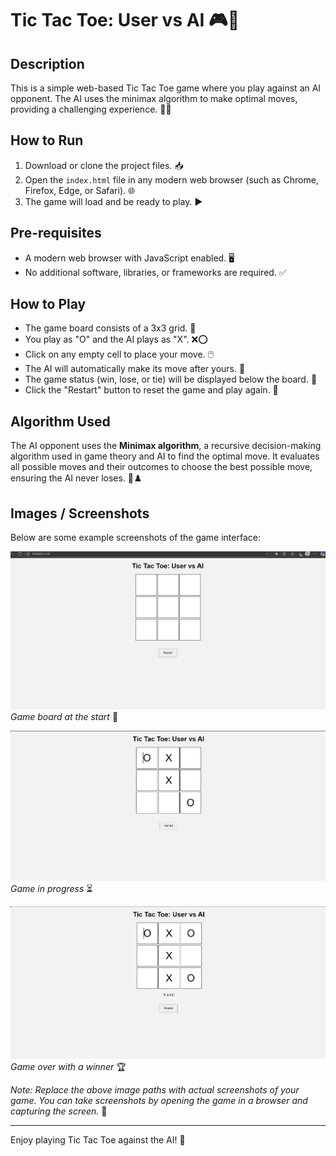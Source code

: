 # Tic Tac Toe: User vs AI 🎮🤖

## Description
This is a simple web-based Tic Tac Toe game where you play against an AI opponent. The AI uses the minimax algorithm to make optimal moves, providing a challenging experience. 🧠✨

## How to Run
1. Download or clone the project files. 📥
2. Open the `index.html` file in any modern web browser (such as Chrome, Firefox, Edge, or Safari). 🌐
3. The game will load and be ready to play. ▶️

## Pre-requisites
- A modern web browser with JavaScript enabled. 🖥️
- No additional software, libraries, or frameworks are required. ✅

## How to Play
- The game board consists of a 3x3 grid. 🔲
- You play as "O" and the AI plays as "X". ❌⭕
- Click on any empty cell to place your move. 🖱️
- The AI will automatically make its move after yours. 🤖
- The game status (win, lose, or tie) will be displayed below the board. 📢
- Click the "Restart" button to reset the game and play again. 🔄

## Algorithm Used
The AI opponent uses the **Minimax algorithm**, a recursive decision-making algorithm used in game theory and AI to find the optimal move. It evaluates all possible moves and their outcomes to choose the best possible move, ensuring the AI never loses. 🧩♟️

## Images / Screenshots
Below are some example screenshots of the game interface:

![Game Start](game_start.png)
*Game board at the start* 🎲

![Mid Game](game_mid.png)
*Game in progress* ⏳

![Game Over](game_over.png)
*Game over with a winner* 🏆

*Note: Replace the above image paths with actual screenshots of your game. You can take screenshots by opening the game in a browser and capturing the screen.* 📸

---

Enjoy playing Tic Tac Toe against the AI! 🎉
